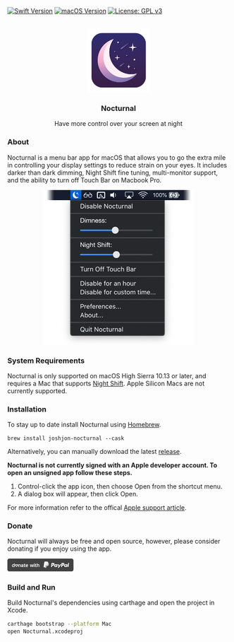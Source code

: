 [![Swift Version](https://img.shields.io/badge/swift-5.0-lightgrey.svg)](https://swift.org/)
[![macOS Version](https://img.shields.io/badge/macOS->=10.13%20High%20Sierra-lightgrey.svg)](https://support.apple.com/en-us/HT208969)
[![License: GPL v3](https://img.shields.io/badge/License-GPLv3-lightgrey.svg)](https://www.gnu.org/licenses/gpl-3.0)
<p align="center">
  <br>
  <img src="Nocturnal/Assets.xcassets/AppIcon.appiconset/Icon-App-256x256@1x.png" alt="icon" height="145">
  <h3 align="center">Nocturnal</h3>
  <p align="center">
    Have more control over your screen at night
  </p>
</p>

### About

Nocturnal is a menu bar app for macOS that allows you to go the extra mile in controlling your display settings to reduce strain on your eyes. It includes darker than dark dimming, Night Shift fine tuning, multi-monitor support, and the ability to turn off Touch Bar on Macbook Pro.

<p align="center">
<img src="Docs/Images/Nocturnal-Screenshot.png" alt="icon" height="350">
</p>

### System Requirements

Nocturnal is only supported on macOS High Sierra 10.13 or later, and requires a Mac that supports [Night Shift](https://support.apple.com/en-us/HT207513#requirements). Apple Silicon Macs are not currently supported.

### Installation

To stay up to date install Nocturnal using [Homebrew](https://brew.sh/).

```
brew install joshjon-nocturnal --cask
```

Alternatively, you can manually download the latest [release](https://github.com/joshjon/nocturnal/releases).

**Nocturnal is not currently signed with an Apple developer account. To open an unsigned app follow these steps.**

1. Control-click the app icon, then choose Open from the shortcut menu.
2. A dialog box will appear, then click Open.

For more information refer to the offical [Apple support article](https://support.apple.com/en-au/guide/mac-help/mh40616/mac).

### Donate

Nocturnal will always be free and open source, however, please consider donating if you enjoy using the app.

<a href="https://www.paypal.me/joshuajon/">
  <img alt="PayPal Donation" src=".github/donate.svg" width="150">
</a>

### Build and Run

Build Nocturnal's dependencies using carthage and open the project in Xcode.

```bash
carthage bootstrap --platform Mac
open Nocturnal.xcodeproj
```
